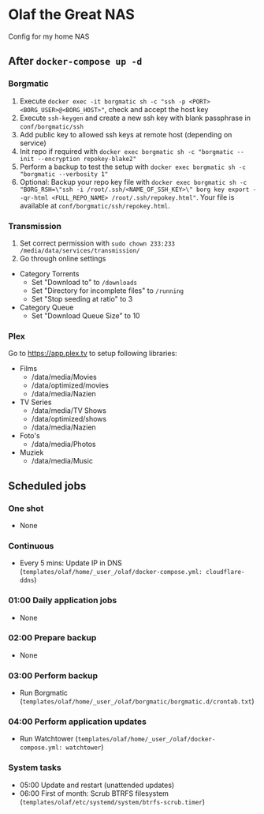 # Olaf the Great NAS
Config for my home NAS

## After `docker-compose up -d`
### Borgmatic
1. Execute `docker exec -it borgmatic sh -c "ssh -p <PORT> <BORG_USER>@<BORG_HOST>"`, check and accept the host key
2. Execute `ssh-keygen` and create a new ssh key with blank passphrase in `conf/borgmatic/ssh`
3. Add public key to allowed ssh keys at remote host (depending on service)
4. Init repo if required with `docker exec borgmatic sh -c "borgmatic --init --encryption repokey-blake2"`
5. Perform a backup to test the setup with `docker exec borgmatic sh -c "borgmatic --verbosity 1"`
6. Optional: Backup your repo key file with `docker exec borgmatic sh -c "BORG_RSH=\"ssh -i /root/.ssh/<NAME_OF_SSH_KEY>\" borg key export --qr-html <FULL_REPO_NAME> /root/.ssh/repokey.html"`. Your file is available at `conf/borgmatic/ssh/repokey.html`.

### Transmission
1. Set correct permission with `sudo chown 233:233 /media/data/services/transmission/`
2. Go through online settings
  - Category Torrents
    - Set "Download to" to `/downloads`
    - Set "Directory for incomplete files" to `/running`
    - Set "Stop seeding at ratio" to 3
  - Category Queue
    - Set "Download Queue Size" to 10

### Plex
Go to https://app.plex.tv to setup following libraries:
- Films
  - /data/media/Movies
  - /data/optimized/movies
  - /data/media/Nazien
- TV Series
  - /data/media/TV Shows
  - /data/optimized/shows
  - /data/media/Nazien
- Foto's
  - /data/media/Photos
- Muziek
  - /data/media/Music

## Scheduled jobs
### One shot
- None

### Continuous
- Every 5 mins: Update IP in DNS (`templates/olaf/home/_user_/olaf/docker-compose.yml: cloudflare-ddns`)

### 01:00 Daily application jobs
- None

### 02:00 Prepare backup
- None

### 03:00 Perform backup
- Run Borgmatic (`templates/olaf/home/_user_/olaf/borgmatic/borgmatic.d/crontab.txt`)

### 04:00 Perform application updates
- Run Watchtower (`templates/olaf/home/_user_/olaf/docker-compose.yml: watchtower`)

### System tasks
- 05:00 Update and restart (unattended updates)
- 06:00 First of month: Scrub BTRFS filesystem (`templates/olaf/etc/systemd/system/btrfs-scrub.timer`)
